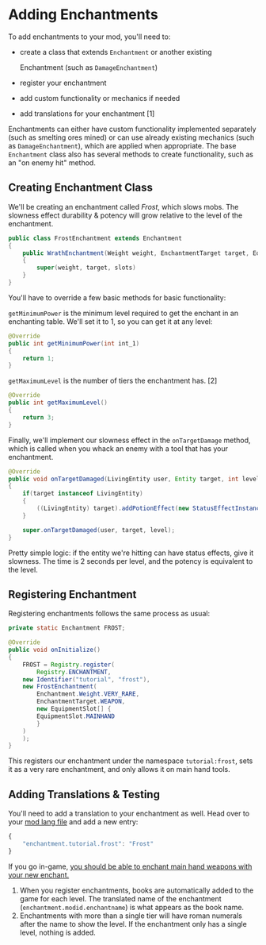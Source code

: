# Adding Enchantments

To add enchantments to your mod, you'll need to:

* create a class that extends `Enchantment` or another existing

  Enchantment \(such as `DamageEnchantment`\)

* register your enchantment
* add custom functionality or mechanics if needed
* add translations for your enchantment \[1\]

Enchantments can either have custom functionality implemented separately \(such as smelting ores mined\) or can use already existing mechanics \(such as `DamageEnchantment`\), which are applied when appropriate. The base `Enchantment` class also has several methods to create functionality, such as an "on enemy hit" method.

## Creating Enchantment Class

We'll be creating an enchantment called _Frost_, which slows mobs. The slowness effect durability & potency will grow relative to the level of the enchantment.

```java
public class FrostEnchantment extends Enchantment 
{
    public WrathEnchantment(Weight weight, EnchantmentTarget target, EquipmentSlot[] slots)
    {
        super(weight, target, slots)
    }
}
```

You'll have to override a few basic methods for basic functionality:

`getMinimumPower` is the minimum level required to get the enchant in an enchanting table. We'll set it to 1, so you can get it at any level:

```java
@Override
public int getMinimumPower(int int_1)
{
    return 1;
}
```

`getMaximumLevel` is the number of tiers the enchantment has. \[2\]

```java
@Override
public int getMaximumLevel()
{
    return 3;
}
```

Finally, we'll implement our slowness effect in the `onTargetDamage` method, which is called when you whack an enemy with a tool that has your enchantment.

```java
@Override
public void onTargetDamaged(LivingEntity user, Entity target, int level)
{
    if(target instanceof LivingEntity)
    {
        ((LivingEntity) target).addPotionEffect(new StatusEffectInstance(StatusEffects.SLOWNESS, 20 * 2 * level, level - 1));
    }

    super.onTargetDamaged(user, target, level);
}
```

Pretty simple logic: if the entity we're hitting can have status effects, give it slowness. The time is 2 seconds per level, and the potency is equivalent to the level.

## Registering Enchantment

Registering enchantments follows the same process as usual:

```java
private static Enchantment FROST;

@Override
public void onInitialize()
{
    FROST = Registry.register(
        Registry.ENCHANTMENT,
    new Identifier("tutorial", "frost"),
    new FrostEnchantment(
        Enchantment.Weight.VERY_RARE,
        EnchantmentTarget.WEAPON,
        new EquipmentSlot[] {
        EquipmentSlot.MAINHAND
        }
    )
    );
}
```

This registers our enchantment under the namespace `tutorial:frost`, sets it as a very rare enchantment, and only allows it on main hand tools.

## Adding Translations & Testing

You'll need to add a translation to your enchantment as well. Head over to your [mod lang file](https://github.com/natanfudge/fabric-docs/tree/fb92e6ab23f58adab5aea8a405e821d5669beb39/docs/Modding%20Tutorials/Modding%20Tutorials/Miscellaneous/lang.md) and add a new entry:

```javascript
{
    "enchantment.tutorial.frost": "Frost"
}
```

If you go in-game, [you should be able to enchant main hand weapons with your new enchant.](https://i.imgur.com/31nFl2H.png)

1. When you register enchantments, books are automatically added to the game for each level. The translated name of the enchantment \(`enchantment.modid.enchantname`\) is what appears as the book name.
2. Enchantments with more than a single tier will have roman numerals after the name to show the level. If the enchantment only has a single level, nothing is added.

